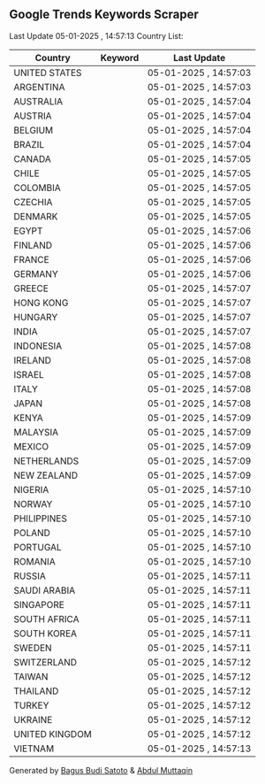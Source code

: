 
## Google Trends Keywords Scraper

Last Update 05-01-2025 , 14:57:13
Country List:

| Country | Keyword | Last Update |
| --- | --- | --- |
| UNITED STATES |  | 05-01-2025 , 14:57:03 |
| ARGENTINA |  | 05-01-2025 , 14:57:03 |
| AUSTRALIA |  | 05-01-2025 , 14:57:04 |
| AUSTRIA |  | 05-01-2025 , 14:57:04 |
| BELGIUM |  | 05-01-2025 , 14:57:04 |
| BRAZIL |  | 05-01-2025 , 14:57:04 |
| CANADA |  | 05-01-2025 , 14:57:05 |
| CHILE |  | 05-01-2025 , 14:57:05 |
| COLOMBIA |  | 05-01-2025 , 14:57:05 |
| CZECHIA |  | 05-01-2025 , 14:57:05 |
| DENMARK |  | 05-01-2025 , 14:57:05 |
| EGYPT |  | 05-01-2025 , 14:57:06 |
| FINLAND |  | 05-01-2025 , 14:57:06 |
| FRANCE |  | 05-01-2025 , 14:57:06 |
| GERMANY |  | 05-01-2025 , 14:57:06 |
| GREECE |  | 05-01-2025 , 14:57:07 |
| HONG KONG |  | 05-01-2025 , 14:57:07 |
| HUNGARY |  | 05-01-2025 , 14:57:07 |
| INDIA |  | 05-01-2025 , 14:57:07 |
| INDONESIA |  | 05-01-2025 , 14:57:08 |
| IRELAND |  | 05-01-2025 , 14:57:08 |
| ISRAEL |  | 05-01-2025 , 14:57:08 |
| ITALY |  | 05-01-2025 , 14:57:08 |
| JAPAN |  | 05-01-2025 , 14:57:08 |
| KENYA |  | 05-01-2025 , 14:57:09 |
| MALAYSIA |  | 05-01-2025 , 14:57:09 |
| MEXICO |  | 05-01-2025 , 14:57:09 |
| NETHERLANDS |  | 05-01-2025 , 14:57:09 |
| NEW ZEALAND |  | 05-01-2025 , 14:57:09 |
| NIGERIA |  | 05-01-2025 , 14:57:10 |
| NORWAY |  | 05-01-2025 , 14:57:10 |
| PHILIPPINES |  | 05-01-2025 , 14:57:10 |
| POLAND |  | 05-01-2025 , 14:57:10 |
| PORTUGAL |  | 05-01-2025 , 14:57:10 |
| ROMANIA |  | 05-01-2025 , 14:57:10 |
| RUSSIA |  | 05-01-2025 , 14:57:11 |
| SAUDI ARABIA |  | 05-01-2025 , 14:57:11 |
| SINGAPORE |  | 05-01-2025 , 14:57:11 |
| SOUTH AFRICA |  | 05-01-2025 , 14:57:11 |
| SOUTH KOREA |  | 05-01-2025 , 14:57:11 |
| SWEDEN |  | 05-01-2025 , 14:57:11 |
| SWITZERLAND |  | 05-01-2025 , 14:57:12 |
| TAIWAN |  | 05-01-2025 , 14:57:12 |
| THAILAND |  | 05-01-2025 , 14:57:12 |
| TURKEY |  | 05-01-2025 , 14:57:12 |
| UKRAINE |  | 05-01-2025 , 14:57:12 |
| UNITED KINGDOM |  | 05-01-2025 , 14:57:12 |
| VIETNAM |  | 05-01-2025 , 14:57:13 |

Generated by [Bagus Budi Satoto](https://github.com/bagussatoto/) & [Abdul Muttaqin](https://github.com/fdciabdul/)
